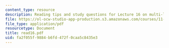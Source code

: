 ```yaml
---
content_type: resource
description: Reading tips and study questions for Lecture 16 on multi-level planning.
file: https://ol-ocw-studio-app-production.s3.amazonaws.com/courses/11-201-gateway-planning-action-fall-2007/fa2f055f9884b6fd472f0caa5c8435e3_read16.pdf
file_type: application/pdf
resourcetype: Document
title: read16.pdf
uid: fa2f055f-9884-b6fd-472f-0caa5c8435e3
---
```

